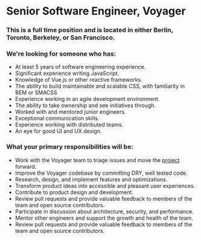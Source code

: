 # Senior Software Engineer, Voyager

### This is a full time position and is located in either Berlin, Toronto, Berkeley, or San Francisco.

### We're looking for someone who has:
* At least 5 years of software engineering experience.
* Significant experience writing JavaScript.
* Knowledge of Vue.js or other reactive frameworks.
* The ability to build maintainable and scalable CSS, with familiarity in BEM or SMACSS
* Experience working in an agile development environment.
* The ability to take ownership and see initiatives through.
* Worked with and mentored junior engineers.
* Exceptional communication skills.
* Experience working with distributed teams.
* An eye for good UI and UX design.

### What your primary responsibilities will be:
* Work with the Voyager team to triage issues and move the [project](https://github.com/cosmos/voyager/projects) forward.
* Improve the Voyager codebase by committing DRY, well tested code.
* Research, design, and implement features and optimizations.
* Transform product ideas into accessible and pleasant user experiences.
* Contribute to product design and development.
* Review pull requests and provide valuable feedback to members of the team and open source contributors.
* Participate in discussion about architecture, security, and performance.
* Mentor other engineers and support the growth and health of the team.
* Review pull requests and provide valuable feedback to members of the team and open source contributors.
